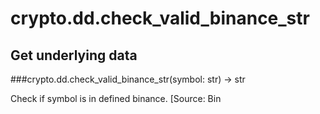 # crypto.dd.check_valid_binance_str

## Get underlying data 
###crypto.dd.check_valid_binance_str(symbol: str) -> str

Check if symbol is in defined binance. [Source: Bin
